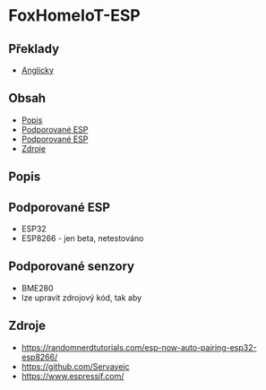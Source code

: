# FoxHomeIoT-ESP

## Překlady

- [Anglicky](README.md)

## Obsah

- [Popis](Popis)
- [Podporované ESP](Podporované-ESP)
- [Podporované ESP](Podporované-senzory)
- [Zdroje](Zdroje)

## Popis

## Podporované ESP 

 - ESP32
 - ESP8266 - jen beta, netestováno

## Podporované senzory

 - BME280
 - lze upravit zdrojový kód, tak aby
  
## Zdroje
 - https://randomnerdtutorials.com/esp-now-auto-pairing-esp32-esp8266/
 - https://github.com/Servayejc
 - https://www.espressif.com/
